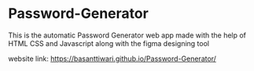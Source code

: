 # Password-Generator
This is the automatic Password Generator web app made with the help of HTML CSS and Javascript along with the figma designing tool   

website link: https://basanttiwari.github.io/Password-Generator/
